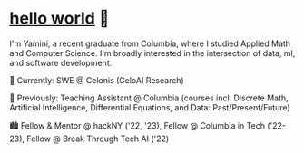 # [hello world](http://yaminivibha.com)  👋

<!--
**yva2002/yva2002** is a ✨ _special_ ✨ repository because its `README.md` (this file) appears on your GitHub profile.-->

I'm Yamini, a recent graduate from Columbia, where I studied Applied Math and Computer Science. I'm broadly interested in the intersection of data, ml, and software development. 

🤖 Currently: SWE @ Celonis (CeloAI Research)

👯 Previously: Teaching Assistant @ Columbia (courses incl. Discrete Math, Artificial Intelligence, Differential Equations, and Data: Past/Present/Future)

🏙️ Fellow & Mentor @ hackNY ('22, '23), Fellow @ Columbia in Tech ('22-23), Fellow @ Break Through Tech AI ('22)
